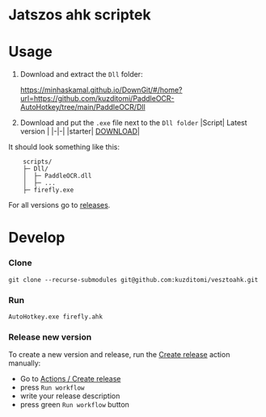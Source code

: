 # Jatszos ahk scriptek

# Usage

1) Download and extract the `Dll` folder:

   https://minhaskamal.github.io/DownGit/#/home?url=https://github.com/kuzditomi/PaddleOCR-AutoHotkey/tree/main/PaddleOCR/Dll

2) Download and put the `.exe` file next to the `Dll folder`
    |Script| Latest version |
    |-|-|
    |starter| [DOWNLOAD](https://github.com/kuzditomi/vesztoahk/releases/latest/download/start.exe)|

It should look something like this:
```
    scripts/
    ├─ Dll/
    │  ├─ PaddleOCR.dll
    │  ├─ ...
    ├─ firefly.exe
```
For all versions go to [releases](https://github.com/kuzditomi/vesztoahk/releases).


# Develop

### Clone
```
git clone --recurse-submodules git@github.com:kuzditomi/vesztoahk.git
```

### Run
```
AutoHotkey.exe firefly.ahk
```

### Release new version

To create a new version and release, run the [Create release](https://github.com/kuzditomi/vesztoahk/actions/workflows/release.yml) action manually:
- Go to [Actions / Create release](https://github.com/kuzditomi/vesztoahk/actions/workflows/release.yml) 
- press `Run workflow`
- write your release description
- press green `Run workflow` button
